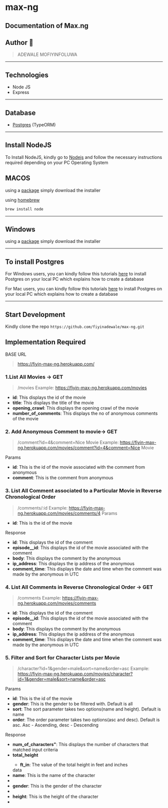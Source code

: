 # max-ng
## Documentation of Max.ng

## Author 🚀

> ADEWALE MOFIYINFOLUWA
---
## Technologies

- Node JS
- Express


---

## Database

- [Postgres](https://www.postgresql.org/) (TypeORM)

---

## Install NodeJS

To Install NodeJS, kindly go to [Nodejs](https://nodejs.com) and follow the necessary instructions required depending on
your PC Operating System

## MACOS

using a [package](https://nodejs.org/en/#download) simply download the installer

using [homebrew](https://github.com/Homebrew/legacy-homebrew)

```markdown
brew install node
```

---

## Windows

using a [package](https://nodejs.org/en/#download) simply download the installer


---

## To install Postgres

For Windows users, you can kindly follow this
tutorials [here](https://learnsql.com/blog/how-to-install-postgresql-on-windows-in-5-minutes/) to install Postgres on
your local PC which explains how to create a database

For Mac users, you can kindly follow this tutorials [here](https://www.robinwieruch.de/postgres-sql-macos-setup)  to
install Postgres on your local PC which explains how to create a database


---

## Start Development

Kindly clone the repo `https://github.com/fiyinadewale/max-ng.git`



## Implementation Required

BASE URL
> https://fiyin-max-ng.herokuapp.com/

### 1.List All Movies -> GET
> /movies
Example: <a href='https://fiyin-max-ng.herokuapp.com/movies'>https://fiyin-max-ng.herokuapp.com/movies</a>
<ul>
  <li><b>id</b>: This displays the id of the movie</li> 
  <li><b>title</b>: This displays the title of the movie</li> 
  <li><b>opening_crawl</b>: This displays the opening crawl of the movie</li> 
  <li><b>number_of_comments</b>: This displays the no of anonymous comments of the movie</li> 
</ul>

### 2. Add Anonymous Comment to movie-> GET
> /comment?id=4&comment=Nice Movie
Example: <a href='https://fiyin-max-ng.herokuapp.com/movies/comment?id=4&comment=Nice Movie'>https://fiyin-max-ng.herokuapp.com/movies/comment?id=4&comment=Nice Movie</a> 

Params
<ul>
  <li><b>id</b>: This is the id of the movie associated with the comment from anonymous</li>
  <li><b>comment</b>: This is the comment from anonymous</li>
</ul>

### 3. List All Comment associated to a Particular Movie in Reverse Chronological Order

> /comments/:id
Example: <a href="https://fiyin-max-ng.herokuapp.com/movies/comments/4">https://fiyin-max-ng.herokuapp.com/movies/comments/4</a>
Params
<ul>
<li><b>id</b>: This is the id of the movie</li>
</ul>
Response
<ul>
  <li><b>id</b>: This displays the id of the comment</li> 
  <li><b>episode__id</b>: This displays the id of the movie associated with the comment</li> 
  <li><b>body</b>: This displays the comment by the anonymous</li> 
  <li><b>ip_address</b>: This displays the ip address of the anonymous</li> 
  <li><b>comment_time</b>: This displays the date and time when the comment was made by the anonymous in UTC</li>
</ul> 

### 4. List All Comments in Reverse Chronological Order -> GET
> /comments
Example: <a href="https://fiyin-max-ng.herokuapp.com/movies/comments">https://fiyin-max-ng.herokuapp.com/movies/comments</a>
<ul>
  <li><b>id</b>: This displays the id of the comment</li> 
  <li><b>episode__id</b>: This displays the id of the movie associated with the comment</li> 
  <li><b>body</b>: This displays the comment by the anonymous</li> 
  <li><b>ip_address</b>: This displays the ip address of the anonymous</li> 
  <li><b>comment_time</b>: This displays the date and time when the comment was made by the anonymous in UTC</li>
</ul>


### 5. Filter and Sort for Character Lists per Movie

> /character?id=1&gender=male&sort=name&order=asc
Example: <a href="https://fiyin-max-ng.herokuapp.com/movies/character?id=1&gender=male&sort=name&order=asc">https://fiyin-max-ng.herokuapp.com/movies/character?id=1&gender=male&sort=name&order=asc</a>

Params
<ul>
<li><b>id</b>: This is the id of the movie</li>
<li><b>gender</b>: This is the gender to be filtered with. Default is all</li>
<li><b>sort</b>: The sort parameter takes two options(name and height). Default is name</li>
<li><b>order</b>: The order parameter takes two options(asc and desc). Default is asc. Asc - Ascending, desc - Descending</li>
</ul>

Response

<ul>
  <li><b>num_of_characters"</b>: This displays the number of characters that matched input criteria</li>
  <li><b>total_height</b></li>
    <ul>
    <li><b>ft_in</b>: The value of the total height in feet and inches</li>
    </ul>
data
<li><b>name</b>: This is the name of the character<li>
<li><b>gender</b>: This is the gender of the character<li>
<li><b>height</b>: This is the height of the character<li>
</ul>
    
